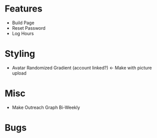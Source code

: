 # Features
- Build Page
- Reset Password
- Log Hours

# Styling
- Avatar Randomized Gradient (account linked?) <- Make with picture upload

# Misc
- Make Outreach Graph Bi-Weekly

# Bugs